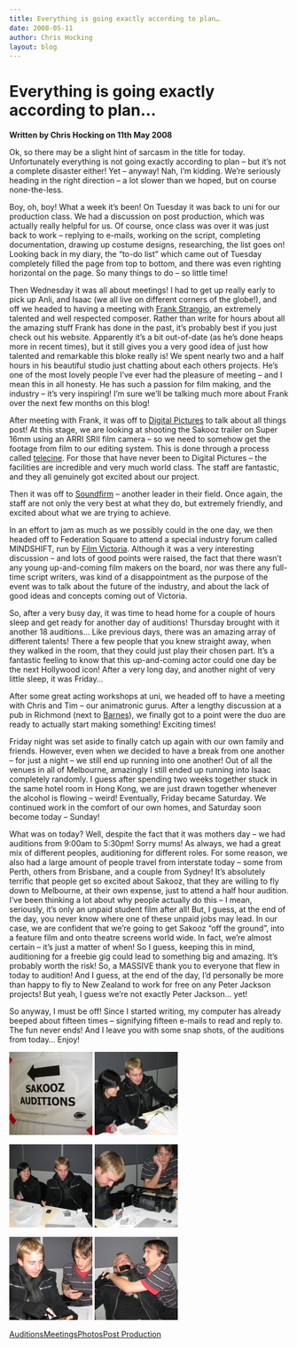 ```yaml
---
title: Everything is going exactly according to plan…
date: 2008-05-11
author: Chris Hocking
layout: blog
---
```

# Everything is going exactly according to plan…

**Written by Chris Hocking on 11th May 2008**

Ok, so there may be a slight hint of sarcasm in the title for today. Unfortunately everything is not going exactly according to plan – but it’s not a complete disaster either! Yet – anyway! Nah, I’m kidding. We’re seriously heading in the right direction – a lot slower than we hoped, but on course none-the-less.

Boy, oh, boy! What a week it’s been! On Tuesday it was back to uni for our production class. We had a discussion on post production, which was actually really helpful for us. Of course, once class was over it was just back to work – replying to e-mails, working on the script, completing documentation, drawing up costume designs, researching, the list goes on! Looking back in my diary, the “to-do list” which came out of Tuesday completely filled the page from top to bottom, and there was even righting horizontal on the page. So many things to do – so little time!

Then Wednesday it was all about meetings! I had to get up really early to pick up Anli, and Isaac (we all live on different corners of the globe!), and off we headed to having a meeting with [Frank Strangio](http://www.frankstrangio.com "Frank Strangio"), an extremely talented and well respected composer. Rather than write for hours about all the amazing stuff Frank has done in the past, it’s probably best if you just check out his website. Apparently it’s a bit out-of-date (as he’s done heaps more in recent times), but it still gives you a very good idea of just how talented and remarkable this bloke really is! We spent nearly two and a half hours in his beautiful studio just chatting about each others projects. He’s one of the most lovely people I’ve ever had the pleasure of meeting – and I mean this in all honesty. He has such a passion for film making, and the industry – it’s very inspiring! I’m sure we’ll be talking much more about Frank over the next few months on this blog!

After meeting with Frank, it was off to [Digital Pictures](http://www.digitalpictures.com.au/ "Digital Pictures") to talk about all things post! At this stage, we are looking at shooting the Sakooz trailer on Super 16mm using an ARRI SRII film camera – so we need to somehow get the footage from film to our editing system. This is done through a process called [telecine](http://en.wikipedia.org/wiki/Telecine "Telecine"). For those that have never been to Digital Pictures – the facilities are incredible and very much world class. The staff are fantastic, and they all genuinely got excited about our project.

Then it was off to [Soundfirm](http://www.soundfirm.com.au/ "Sound Firm") – another leader in their field. Once again, the staff are not only the very best at what they do, but extremely friendly, and excited about what we are trying to achieve.

In an effort to jam as much as we possibly could in the one day, we then headed off to Federation Square to attend a special industry forum called MINDSHIFT, run by [Film Victoria](http://film.vic.gov.au "Film Victoria"). Although it was a very interesting discussion – and lots of good points were raised, the fact that there wasn’t any young up-and-coming film makers on the board, nor was there any full-time script writers, was kind of a disappointment as the purpose of the event was to talk about the future of the industry, and about the lack of good ideas and concepts coming out of Victoria.

So, after a very busy day, it was time to head home for a couple of hours sleep and get ready for another day of auditions! Thursday brought with it another 18 auditions… Like previous days, there was an amazing array of different talents! There a few people that you knew straight away, when they walked in the room, that they could just play their chosen part. It’s a fantastic feeling to know that this up-and-coming actor could one day be the next Hollywood icon! After a very long day, and another night of very little sleep, it was Friday…

After some great acting workshops at uni, we headed off to have a meeting with Chris and Tim – our animatronic gurus. After a lengthy discussion at a pub in Richmond (next to [Barnes](http://www.barnes.com.au "Barnes")), we finally got to a point were the duo are ready to actually start making something! Exciting times!

Friday night was set aside to finally catch up again with our own family and friends. However, even when we decided to have a break from one another – for just a night – we still end up running into one another! Out of all the venues in all of Melbourne, amazingly I still ended up running into Isaac completely randomly. I guess after spending two weeks together stuck in the same hotel room in Hong Kong, we are just drawn together whenever the alcohol is flowing – weird! Eventually, Friday became Saturday. We continued work in the comfort of our own homes, and Saturday soon become today – Sunday!

What was on today? Well, despite the fact that it was mothers day – we had auditions from 9:00am to 5:30pm! Sorry mums! As always, we had a great mix of different peoples, auditioning for different roles. For some reason, we also had a large amount of people travel from interstate today – some from Perth, others from Brisbane, and a couple from Sydney! It’s absolutely terrific that people get so excited about Sakooz, that they are willing to fly down to Melbourne, at their own expense, just to attend a half hour audition. I’ve been thinking a lot about why people actually do this – I mean, seriously, it’s only an unpaid student film after all! But, I guess, at the end of the day, you never know where one of these unpaid jobs may lead. In our case, we are confident that we’re going to get Sakooz “off the ground”, into a feature film and onto theatre screens world wide. In fact, we’re almost certain – it’s just a matter of when! So I guess, keeping this in mind, auditioning for a freebie gig could lead to something big and amazing. It’s probably worth the risk! So, a MASSIVE thank you to everyone that flew in today to audition! And I guess, at the end of the day, I’d personally be more than happy to fly to New Zealand to work for free on any Peter Jackson projects! But yeah, I guess we’re not exactly Peter Jackson… yet!

So anyway, I must be off! Since I started writing, my computer has already beeped about fifteen times – signifying fifteen e-mails to read and reply to. The fun never ends! And I leave you with some snap shots, of the auditions from today… Enjoy!

[![Sakooz Auditions](/static/blog/2008-05-sakooz_auditions_11may2008_03-150x150.jpg "Sakooz Auditions")](/static/blog/2008-05-sakooz_auditions_11may2008_03.jpg)  [![Sakooz Auditions](/static/blog/2008-05-sakooz_auditions_11may2008_01-150x150.jpg "Sakooz Auditions")](/static/blog/2008-05-sakooz_auditions_11may2008_01.jpg)

[![Sakooz Auditions](/static/blog/2008-05-sakooz_auditions_11may2008_02-150x150.jpg "Sakooz Auditions")](/static/blog/2008-05-sakooz_auditions_11may2008_02.jpg) [![Sakooz Auditions](/static/blog/2008-05-sakooz_auditions_11may2008_04-150x150.jpg "Sakooz Auditions")](/static/blog/2008-05-sakooz_auditions_11may2008_04.jpg)

[![Sakooz Auditions](/static/blog/2008-05-sakooz_auditions_11may2008_05-150x150.jpg "Sakooz Auditions")](/static/blog/2008-05-sakooz_auditions_11may2008_05.jpg) [![Sakooz Auditions](/static/blog/2008-05-sakooz_auditions_11may2008_06-150x150.jpg "Sakooz Auditions")](/static/blog/2008-05-sakooz_auditions_11may2008_06.jpg)

[Auditions](./../tag/auditions/)[Meetings](./../tag/meetings/)[Photos](./../tag/photos/)[Post Production](./../tag/post-production/)
